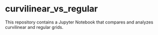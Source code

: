# curvilinear_vs_regular
This repository contains a Jupyter Notebook that compares and analyzes curvilinear and regular grids.
